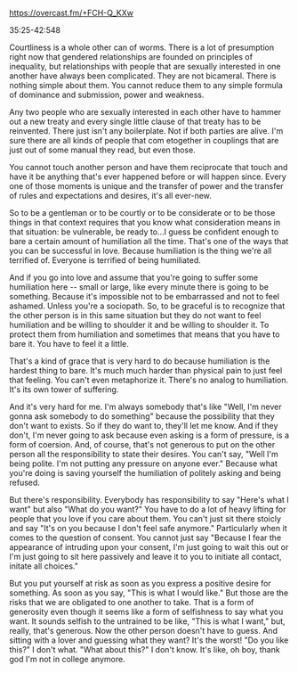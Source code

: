 https://overcast.fm/+FCH-Q_KXw

35:25-42:548

Courtliness is a whole other can of worms. There is a lot of presumption right now that gendered relationships are founded on principles of inequality, but relationships with people that are sexually interested in one another have always been complicated. They are not bicameral. There is nothing simple about them. You cannot reduce them to any simple formula of dominance and submission, power and weakness.

Any two people who are sexually interested in each other have to hammer out a new treaty and every single little clause of that treaty has to be reinvented. There just isn't any boilerplate. Not if both parties are alive. I'm sure there are all kinds of people that com etogether in couplings that are just out of some manual they read, but even those.	

You cannot touch another person and have them reciprocate that touch and have it be anything that's ever happened before or will happen since. Every one of those moments is unique and the transfer of power and the transfer of rules and expectations and desires, it's all ever-new. 

So to be a gentleman or to be courtly or to be considerate or to be those things in that context requires that you know what consideration means in that situation: be vulnerable, be ready to...I guess be confident enough to bare a certain amount of humiliation all the time. That's one of the ways that you can be successful in love. Because humiliation is the thing we're all terrified of. Everyone is terrified of being humiliated.

And if you go into love and assume that you're going to suffer some humiliation here -- small or large, like every minute there is going to be something. Because it's impossible not to be embarrassed and not to feel ashamed. Unless you're a sociopath. So, to be graceful is to recognize that the other person is in this same situation but they do not want to feel humiliation and be willing to shoulder it and be willing to shoulder it. To protect them from humiliation and sometimes that means that you have to bare it. You have to feel it a little. 

That's a kind of grace that is very hard to do because humiliation is the hardest thing to bare. It's much much harder than physical pain to just feel that feeling. You can't even metaphorize it. There's no analog to humiliation. It's its own tower of suffering.

And it's very hard for me. I'm always somebody that's like "Well, I'm never gonna ask somebody to do something" because the possibility that they don't want to exists. So if they do want to, they'll let me know. And if they don't, I'm never going to ask because even asking is a form of pressure, is a form of coersion. 
And, of course, that's not generous to put on the other person all the responsibility to state their desires. You can't say, "Well I'm being polite. I'm not putting any pressure on anyone ever." Because what you're doing is saving yourself the humiliation of politely asking and being refused.

But there's responsibility. Everybody has responsibility to say "Here's what I want" but also "What do you want?" You have to do a lot of heavy lifting for people that you love if you care about them. You can't just sit there stoicly and say "It's on you because I don't feel safe anymore." Particularly when it comes to the question of consent. You cannot just say "Because I fear the appearance of intruding upon your consent, I'm just going to wait this out or I'm just going to sit here passively and leave it to you to initiate all contact, initate all choices." 

But you put yourself at risk as soon as you express a positive desire for something. As soon as you say, "This is what I would like." But those are the risks that we are obligated to one another to take. That is a form of generosity even though it seems like a form of selfishness to say what you want. It sounds selfish to
the untrained to be like, "This is what I want," but, really, that's generous. Now the other person doesn't have to guess.
And sitting with a lover and guessing what they want? It's the worst! "Do you like this?" I don't what. "What about this?" I don't know. It's like, oh boy, thank god I'm not in college anymore.
